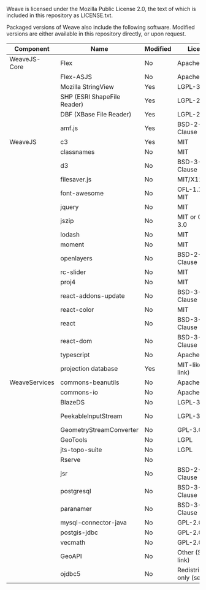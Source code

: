 Weave is licensed under the Mozilla Public License 2.0, the text of which is included in this repository as LICENSE.txt.

Packaged versions of Weave also include the following software. Modified versions are either available in this repository directly, or upon request.

| Component     | Name                        | Modified | License                        | Homepage/Repository                                                                                                                                            |
|---------------|-----------------------------|----------|--------------------------------|----------------------------------------------------------------------------------------------------------------------------------------------------------------|
| WeaveJS-Core  | Flex                        | No       | Apache-2.0                     | https://github.com/apache/flex-sdk                                                                                                                             |
|               | Flex-ASJS                   | No       | Apache-2.0                     | https://github.com/apache/flex-asjs                                                                                                                            |
|               | Mozilla StringView          | Yes      | LGPL-3                         | https://developer.mozilla.org/en-US/Add-ons/Code_snippets/StringView                                                                                           |
|               | SHP (ESRI ShapeFile Reader) | Yes      | LGPL-2.1                       | https://code.google.com/archive/p/vanrijkom-flashlibs/                                                                                                         |
|               | DBF (XBase File Reader)     | Yes      | LGPL-2.1                       | https://code.google.com/archive/p/vanrijkom-flashlibs/                                                                                                         |
|               | amf.js                      | Yes      | BSD-2-Clause                   | https://github.com/jamesward/JSAMF/blob/master/web/web/amf.js                                                                                                  |
| WeaveJS       | c3                          | Yes      | MIT                            | https://github.com/masayuki0812/c3                                                                                                                             |
|               | classnames                  | No       | MIT                            | https://github.com/JedWatson/classnames#readme                                                                                                                 |
|               | d3                          | No       | BSD-3-Clause                   | https://github.com/mbostock/d3                                                                                                                                 |
|               | filesaver.js                | No       | MIT/X11                        | https://github.com/mWater/FileSaver.js                                                                                                                         |
|               | font-awesome                | No       | OFL-1.1 and MIT                | http://fontawesome.io/                                                                                                                                         |
|               | jquery                      | No       | MIT                            | http://jquery.com                                                                                                                                              |
|               | jszip                       | No       | MIT or GPL-3.0                 | https://github.com/Stuk/jszip                                                                                                                                  |
|               | lodash                      | No       | MIT                            | http://lodash.com                                                                                                                                              |
|               | moment                      | No       | MIT                            | https://github.com/moment/moment                                                                                                                               |
|               | openlayers                  | No       | BSD-2-Clause                   | http://openlayers.org/                                                                                                                                         |
|               | rc-slider                   | No       | MIT                            | http://github.com/react-component/slider                                                                                                                       |
|               | proj4                       | No       | MIT                            | https://github.com/proj4js/proj4js                                                                                                                             |
|               | react-addons-update         | No       | BSD-3-Clause                   | https://github.com/facebook/react                                                                                                                              |
|               | react-color                 | No       | MIT                            | https://github.com/casesandberg/react-color/                                                                                                                   |
|               | react                       | No       | BSD-3-Clause                   | https://github.com/facebook/react                                                                                                                              |
|               | react-dom                   | No       | BSD-3-Clause                   | https://github.com/facebook/react                                                                                                                              |
|               | typescript                  | No       | Apache-2.0                     | http://typescriptlang.org/                                                                                                                                     |
|               | projection database         | Yes      | MIT-like (see link)            | https://svn.osgeo.org/metacrs/proj/trunk/proj/nad/                                                                                                             |
| WeaveServices | commons-beanutils           | No       | Apache-2.0                     | http://commons.apache.org/proper/commons-beanutils/                                                                                                            |
|               | commons-io                  | No       | Apache-2.0                     | https://commons.apache.org/proper/commons-io/                                                                                                                  |
|               | BlazeDS                     | No       | LGPL-3.0                       | http://opensource.adobe.com/wiki/display/blazeds/License                                                                                                       |
|               | PeekableInputStream         | No       | LGPL-3.0                       | https://github.com/jeffheaton/jeffheaton-book-code/blob/master/JavaIntroNeuralNetworkEdition2/src/com/heatonresearch/httprecipes/html/PeekableInputStream.java |
|               | GeometryStreamConverter     | No       | GPL-3.0                        |                                                                                                                                                                |
|               | GeoTools                    | No       | LGPL                           | http://geotools.org/about.html                                                                                                                                 |
|               | jts-topo-suite              | No       | LGPL                           | http://sourceforge.net/projects/jts-topo-suite/                                                                                                                |
|               | Rserve                      | No       |                                | http://rforge.net/Rserve/files/                                                                                                                                |
|               | jsr                         | No       | BSD-2-Clause                   | http://jscience.org                                                                                                                                            |
|               | postgresql                  | No       | BSD-3-Clause                   | https://jdbc.postgresql.org/about/license.html                                                                                                                 |
|               | paranamer                   | No       | BSD-3-Clause                   | https://github.com/paul-hammant/paranamer                                                                                                                      |
|               | mysql-connector-java        | No       | GPL-2.0                        | https://dev.mysql.com/downloads/connector/j/                                                                                                                   |
|               | postgis-jdbc                | No       | GPL-2.0                        | http://postgis.net                                                                                                                                             |
|               | vecmath                     | No       | GPL-2.0                        | http://download.java.net/media/java3d/builds/release/1.5.2/LICENSE-GPLv2.txt                                                                                   |
|               | GeoAPI                      | No       | Other (See link)               | http://www.opengeospatial.org/ogc/legal                                                                                                                        |
|               | ojdbc5                      | No       | Redistribution-only (see link) | http://www.oracle.com/technetwork/licenses/distribution-license-152002.html                                                                                    |
